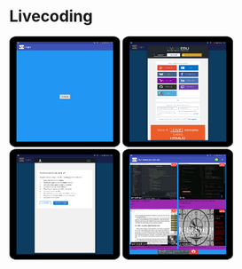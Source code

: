 # Livecoding


<img src="login.png" width="200" height="200">
<img src="login1.png" width="200" height="200">
<img src="authorize.png" width="200" height="200">
<img src="main screen.png" width="200" height="200">
